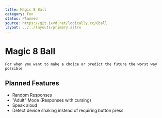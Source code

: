 ```yaml
---
title: Magic 8 Ball
category: Fun
status: Planned
source: https://git.ixvd.net/logically.cc/8ball
layout: ../../layouts/primary.astro
---
```

# Magic 8 Ball
```For when you want to make a choice or predict the future the worst way possible```

## Planned Features
- Random Responses
- "Adult" Mode (Responses with cursing)
- Speak aloud
- Detect device shaking instead of requiring button press
